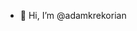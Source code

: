 - 👋 Hi, I’m @adamkrekorian

<!---
adamkrekorian/adamkrekorian is a ✨ special ✨ repository because its `README.md` (this file) appears on your GitHub profile.
You can click the Preview link to take a look at your changes.
--->
